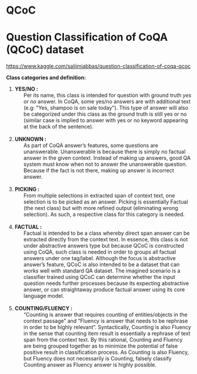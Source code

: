 # QCoC
<h1>Question Classification of CoQA (QCoC) dataset</h1>

https://www.kaggle.com/saliimiabbas/question-classification-of-coqa-qcoc

<b>Class categories and definition:</b>
<ol>
  <li><b>YES/NO :</b><br><ul>Per its name, this class is intended for question with ground truth <i>yes</i> or <i>no</i> answer. In CoQA, some yes/no answers are with additional text (e.g: "Yes, shampoo is on sale today"). This type of answer will also be categorized under this class as the ground truth is still yes or no (similar case is implied to answer with yes or no keyword appearing at the back of the sentence).</ul><br></li>
  <li><b>UNKNOWN :</b><br><ul>As part of CoQA answer’s features, some questions are unanswerable. Unanswerable is because there is simply no factual answer in the given context. Instead of making up answers, good QA system must know when not to answer the unanswerable question. Because if the fact is not there, making up answer is incorrect answer.</ul><br></li> 
  <li><b>PICKING :</b><br><ul>From multiple selections in extracted span of context text, one selection is to be picked as an answer. Picking is essentially Factual (the next class) but with more refined output (eliminating wrong selection). As such, a respective class for this category is needed.</ul><br></li>
  <li><b>FACTUAL :</b><br><ul>Factual is intended to be a class whereby direct span answer can be extracted directly from the context text. In essence, this class is not under abstractive answers type but because QCoC is constructed using CoQA, such class is needed in order to groups all factual answers under one tag/label. Although the focus is abstractive answer’s feature, QCoC is also intended to be a dataset that can works well with standard QA dataset. The imagined scenario is a classifier trained using QCoC can determine whether the input question needs further processes because its expecting abstractive answer, or can straightaway produce factual answer using its core language model.</ul><br></li>
  <li><b>COUNTING/FLUENCY :</b><br><ul>“Counting is answer that requires counting of entities/objects in the context passage” and “Fluency is answer that needs to be rephrase in order to be highly relevant”. Syntactically, Counting is also Fluency in the sense that counting item result is essentially a rephrase of text span from the context text. By this rational, Counting and Fluency are being grouped together as to minimize the potential of false positive result in classification process. As Counting is also Fluency, but Fluency does not necessarily is Counting, falsely classify Counting answer as Fluency answer is highly possible.</ul></li>
</ol>

